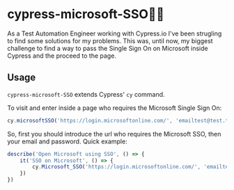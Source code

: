 # cypress-microsoft-SSO👨‍💻
As a Test Automation Engineer working with Cypress.io I've been strugling to find some solutions for my problems. 
This was, until now, my biggest challenge to find a way to pass the Single Sign On on Microsoft inside Cypress and the proceed to the page.

## Usage
`cypress-microsoft-SSO` extends Cypress' `cy` command.

To visit and enter inside a page who requires the Microsoft Single Sign On:
```javascript
cy.microsoftSSO('https://login.microsoftonline.com/', 'emailtest@test.test', 'P4$sw0rd.1')
```
So, first you should introduce the url who requires the Microsoft SSO, then your email and password.
Quick example:
```javascript
describe('Open Microsoft using SSO', () => {
    it('SSO on Microsoft', () => {
        cy.Microsoft_SSO('https://login.microsoftonline.com/', 'emailtest@test.test', 'P4$sw0rd.1')
    })
})
```

